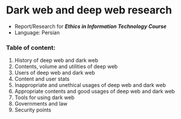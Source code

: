 # Dark web and deep web research
* Report/Research for ***Ethics in Information Technology Course***
* Language: Persian
### Table of content:
1. History of deep web and dark web
2. Contents, volume and utilities of deep web
3. Users of deep web and dark web
4. Content and user stats
5. Inappropriate and unethical usages of deep web and dark web
6. Appropriate contents and good usages of deep web and dark web
7. Tools for using dark web
8. Governments and law
9. Security points